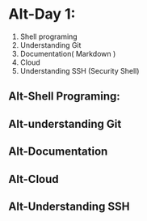 # Alt-Day 1:

1. Shell programing
2. Understanding Git
3. Documentation( Markdown )
4. Cloud
5. Understanding SSH (Security Shell)


## Alt-Shell Programing:


## Alt-understanding Git



## Alt-Documentation


## Alt-Cloud


## Alt-Understanding SSH


